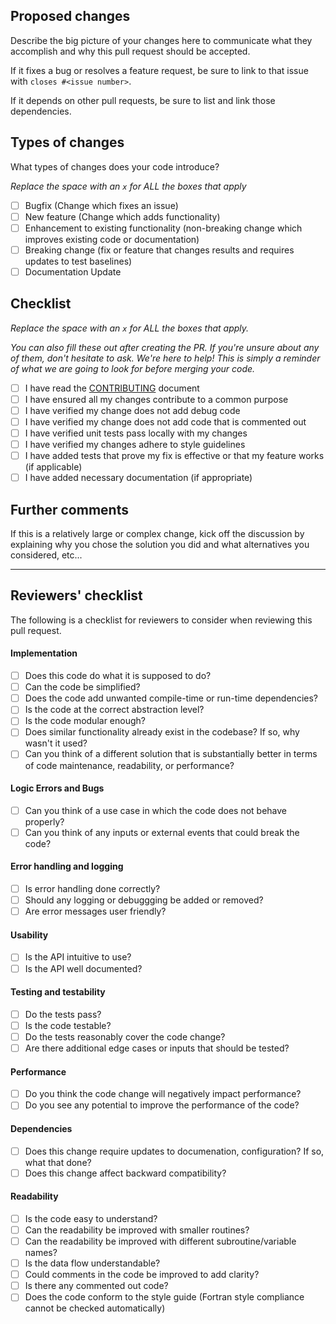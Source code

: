 ## Proposed changes

Describe the big picture of your changes here to communicate what they accomplish and why this pull request should be accepted.

If it fixes a bug or resolves a feature request, be sure to link to that issue with `closes #<issue number>`.

If it depends on other pull requests, be sure to list and link those dependencies.

## Types of changes

What types of changes does your code introduce?

_Replace the space with an `x` for ALL the boxes that apply_

- [ ] Bugfix (Change which fixes an issue)
- [ ] New feature (Change which adds functionality)
- [ ] Enhancement to existing functionality (non-breaking change which improves existing code or documentation)
- [ ] Breaking change (fix or feature that changes results and requires updates to test baselines)
- [ ] Documentation Update

## Checklist

_Replace the space with an `x` for ALL the boxes that apply._

_You can also fill these out after creating the PR. If you're unsure about any of them, don't hesitate to ask. We're here to help! This is simply a reminder of what we are going to look for before merging your code._

- [ ] I have read the [CONTRIBUTING](https://github.com/NOAA-GSL/SENA-shallow-water/blob/develop/CONTRIBUTING.md) document
- [ ] I have ensured all my changes contribute to a common purpose
- [ ] I have verified my change does not add debug code
- [ ] I have verified my change does not add code that is commented out
- [ ] I have verified unit tests pass locally with my changes
- [ ] I have verified my changes adhere to style guidelines
- [ ] I have added tests that prove my fix is effective or that my feature works (if applicable)
- [ ] I have added necessary documentation (if appropriate)

## Further comments

If this is a relatively large or complex change, kick off the discussion by explaining why you chose the solution you did and what alternatives you considered, etc...

---

## Reviewers' checklist

The following is a checklist for reviewers to consider when reviewing this pull request.

#### Implementation

- [ ] Does this code do what it is supposed to do?
- [ ] Can the code be simplified?
- [ ] Does the code add unwanted compile-time or run-time dependencies?
- [ ] Is the code at the correct abstraction level?
- [ ] Is the code modular enough?
- [ ] Does similar functionality already exist in the codebase? If so, why wasn't it used?
- [ ] Can you think of a different solution that is substantially better in terms of code maintenance, readability, or performance?

#### Logic Errors and Bugs

- [ ] Can you think of a use case in which the code does not behave properly?
- [ ] Can you think of any inputs or external events that could break the code?

#### Error handling and logging

- [ ] Is error handling done correctly?
- [ ] Should any logging or debuggging be added or removed?
- [ ] Are error messages user friendly?

#### Usability

- [ ] Is the API intuitive to use?
- [ ] Is the API well documented?

#### Testing and testability

- [ ] Do the tests pass?
- [ ] Is the code testable?
- [ ] Do the tests reasonably cover the code change?
- [ ] Are there additional edge cases or inputs that should be tested?

#### Performance

- [ ] Do you think the code change will negatively impact performance?
- [ ] Do you see any potential to improve the performance of the code?

#### Dependencies

- [ ] Does this change require updates to documenation, configuration?  If so, what that done?
- [ ] Does this change affect backward compatibility?

#### Readability

- [ ] Is the code easy to understand?
- [ ] Can the readability be improved with smaller routines?
- [ ] Can the readability be improved with different subroutine/variable names?
- [ ] Is the data flow understandable?
- [ ] Could comments in the code be improved to add clarity?
- [ ] Is there any commented out code?
- [ ] Does the code conform to the style guide (Fortran style compliance cannot be checked automatically)
